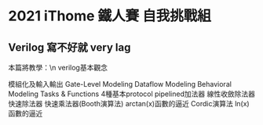 # 2021 iThome 鐵人賽 自我挑戰組
## Verilog 寫不好就 very lag
本篇將教學：\n
verilog基本觀念

模組化及輸入輸出
Gate-Level Modeling
Dataflow Modeling
Behavioral Modeling
Tasks & Functions
4種基本protocol
pipelined加法器
線性收斂除法器
快速除法器
快速乘法器(Booth演算法)
arctan(x)函數的逼近
Cordic演算法
ln(x)函數的逼近
